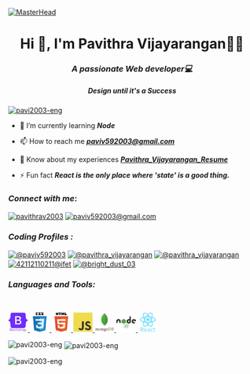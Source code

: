 [![MasterHead](https://www.digitalsolutionservices.com/img/services/web%20development.gif)](https://rishavchanda.io)
<h1 align="center">Hi 👋, I'm Pavithra Vijayarangan👩‍💻</h1>
<h3 align="center"><i>A passionate Web developer💻</i></h3>
<h5 align="center"><i>Design until it's a Success</i></h5>

<p align="left"> <a href="https://github.com/ryo-ma/github-profile-trophy"><img src="https://github-profile-trophy.vercel.app/?username=pavi2003-eng" alt="pavi2003-eng" /></a> </p>



- 🌱 I’m currently learning  _**Node**_

- 📫 How to reach me  _**paviv592003@gmail.com**_

- 📄 Know about my experiences <a href="https://drive.google.com/file/d/1h18do0Yae-IgVxjLlQarmXAn7ALAykHt/view?usp=drivesdk" target="blank"><Strong><i>Pavithra_Vijayarangan_Resume</i></Strong></a>

- ⚡ Fun fact    _**React is the only place where 'state' is a good thing.**_

<h3 align="left"><i>Connect with me</i>:</h3>
<p align="left">
<a href="https://linkedin.com/in/pavithrav2003" target="blank"><img align="center" src="https://raw.githubusercontent.com/rahuldkjain/github-profile-readme-generator/master/src/images/icons/Social/linked-in-alt.svg" alt="pavithrav2003" height="30" width="40" /></a>
<a href="mailto:paviv592003@gmail.com"><img align="center" src="https://images-wixmp-ed30a86b8c4ca887773594c2.wixmp.com/f/8c5af47d-0ce3-4365-a097-c17fec609620/da3xgqq-e43bcfcf-cadb-45ec-a4be-3ce0779fc870.png/v1/fill/w_1024,h_792/gmail__product_sans_logo_concept__by_cosmcala_da3xgqq-fullview.png?token=eyJ0eXAiOiJKV1QiLCJhbGciOiJIUzI1NiJ9.eyJzdWIiOiJ1cm46YXBwOjdlMGQxODg5ODIyNjQzNzNhNWYwZDQxNWVhMGQyNmUwIiwiaXNzIjoidXJuOmFwcDo3ZTBkMTg4OTgyMjY0MzczYTVmMGQ0MTVlYTBkMjZlMCIsIm9iaiI6W1t7ImhlaWdodCI6Ijw9NzkyIiwicGF0aCI6IlwvZlwvOGM1YWY0N2QtMGNlMy00MzY1LWEwOTctYzE3ZmVjNjA5NjIwXC9kYTN4Z3FxLWU0M2JjZmNmLWNhZGItNDVlYy1hNGJlLTNjZTA3NzlmYzg3MC5wbmciLCJ3aWR0aCI6Ijw9MTAyNCJ9XV0sImF1ZCI6WyJ1cm46c2VydmljZTppbWFnZS5vcGVyYXRpb25zIl19.jV5OCFQjzk_8In7i3V21GFhEXvkWXE7r3BvGwLYAEP8" alt="paviv592003@gmail.com" height="60" width="70" /></a>
<br>
<h3 align="left"><i>Coding Profiles :</i></h3>
<a href="https://www.hackerrank.com/@paviv592003" target="blank"><img align="center" src="https://raw.githubusercontent.com/rahuldkjain/github-profile-readme-generator/master/src/images/icons/Social/hackerrank.svg" alt="@paviv592003" height="40" width="50" /></a>
<a href="https://www.naukri.com/code360/profile/a83eda06-d7e2-4622-b4af-3ec1d48f2a04"><img align="center" src="https://encrypted-tbn0.gstatic.com/images?q=tbn:ANd9GcR9t9UxtLvKlyy9ziOJMyMHBRAukK7jgFYLmw&s" alt="@pavithra_vijayarangan" height="40" width="40" /></a>
<a href="https://www.leetcode.com/@pavithra_vijayarangan" target="blank"><img align="center" src="https://encrypted-tbn0.gstatic.com/images?q=tbn:ANd9GcQuVDryL8IP8KfE5TCcicQPA_Tm83WHG8I6og&s" alt="@pavithra_vijayarangan" height="40" width="40" /></a>
<a href="http://www.skillrack.com/profile/421543/8de0eff9fc1b9f8269784cc5d369da5b1d59bcb0" target="blank"><img align="center" src="https://yt3.googleusercontent.com/rkv4rZTw04X6-ppVC9phy9Fv_Y_n3zaVIgX6-dk43L5vsWClowBjTVXa64D5QiN8tIcKRqD3Tg=s900-c-k-c0x00ffffff-no-rj" alt="42112110211@ifet" height="50" width="50" /></a>
<a href="https://www.codechef.com/users/@bright_dust_03" target="blank" ><img align="center" src="https://static-00.iconduck.com/assets.00/codechef-icon-380x512-r1v87w22.png" alt="@bright_dust_03" height="40" width="40" /></a>
</p>

<h3 align="left"><i>Languages and Tools:</i></h3>
<br>
<p align="left"> <a href="https://getbootstrap.com" target="_blank" rel="noreferrer"> <img src="https://raw.githubusercontent.com/devicons/devicon/master/icons/bootstrap/bootstrap-plain-wordmark.svg" alt="bootstrap" width="40" height="40"/> </a> <a href="https://www.w3schools.com/css/" target="_blank" rel="noreferrer"> <img src="https://raw.githubusercontent.com/devicons/devicon/master/icons/css3/css3-original-wordmark.svg" alt="css3" width="40" height="40"/> </a> <a href="https://www.w3.org/html/" target="_blank" rel="noreferrer"> <img src="https://raw.githubusercontent.com/devicons/devicon/master/icons/html5/html5-original-wordmark.svg" alt="html5" width="40" height="40"/> </a> <a href="https://developer.mozilla.org/en-US/docs/Web/JavaScript" target="_blank" rel="noreferrer"> <img src="https://raw.githubusercontent.com/devicons/devicon/master/icons/javascript/javascript-original.svg" alt="javascript" width="40" height="40"/> </a> <a href="https://www.mongodb.com/" target="_blank" rel="noreferrer"> <img src="https://raw.githubusercontent.com/devicons/devicon/master/icons/mongodb/mongodb-original-wordmark.svg" alt="mongodb" width="40" height="40"/> </a> <a href="https://nodejs.org" target="_blank" rel="noreferrer"> <img src="https://raw.githubusercontent.com/devicons/devicon/master/icons/nodejs/nodejs-original-wordmark.svg" alt="nodejs" width="40" height="40"/> </a> <a href="https://reactjs.org/" target="_blank" rel="noreferrer"> <img src="https://raw.githubusercontent.com/devicons/devicon/master/icons/react/react-original-wordmark.svg" alt="react" width="40" height="40"/> </a> </p>

<p><img align="left" src="https://github-readme-stats.vercel.app/api/top-langs?username=pavi2003-eng&show_icons=true&locale=en&layout=compact" alt="pavi2003-eng" /></p>

<p>&nbsp;<img align="center" src="https://github-readme-stats.vercel.app/api?username=pavi2003-eng&show_icons=true&locale=en" alt="pavi2003-eng" /></p>

<p><img align="center" src="https://github-readme-streak-stats.herokuapp.com/?user=pavi2003-eng&" alt="pavi2003-eng" /></p>

